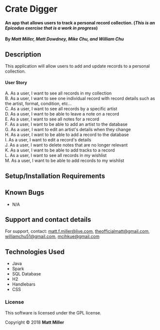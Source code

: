 
# Crate Digger

#### An app that allows users to track a personal record collection. (_This is an Epicodus exercise that is a work in progress_)

#### By _**Matt Miller, Matt Dowdney, Mike Chu, and William Chu**_

## Description

This application will allow users to add and update records to a personal collection.

#### User Story

A. As a user, I want to see all records in my collection<br>
B. As a user, I want to see one individual record with record details such as the artist, format, condition, etc...<br>
C. As a user, I want to see all records by a specific artist<br>
D. As a user, I want to be able to leave a note on a record<br>
E. As a user, I want to see all notes for a record<br>
F. As a user, I want to be able to add an artist to the database<br>
G. As a user, I want to edit an artist's details when they change<br>
H. As a user, I want to be able to add a record to the database<br>
I. As a user, I want to edit a record's details<br>
J. As a user, I want to delete notes that are no longer relevant<br>
K. As a user, I want to be able to add tracks to a record<br>
L. As a user, I want to see all records in my wishlist<br>
M. As a user, I want to be able to add records to my wishlist<br>

<!-- ## Data relationship
![alt tag](screenshots/data.png "Data Model") -->

## Setup/Installation Requirements



## Known Bugs

* N/A

## Support and contact details

For support, contact: matt.f.miller@live.com, theofficialmatt@gmail.com, williamchu51@gmail.com, mcihkue@gmail.com

## Technologies Used

* Java
* Spark
* SQL Database
* H2
* Handlebars
* CSS

### License

This software is licensed under the GPL license.

Copyright © 2018 **Matt Miller**
